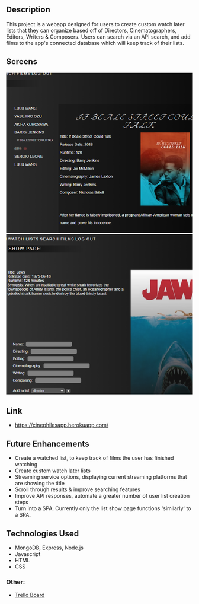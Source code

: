 ## Description
 This project is a webapp designed for users to create custom watch later lists that they can organize based off of Directors, Cinematographers, Editors, Writers & Composers.  Users can search via an API search, and add films to the app's connected database which will keep track of their lists.
 
## Screens
![showpage](public/images/screens2.png "show page") ![lists page](public/images/screens1.png "lists page")

## Link
* https://cinephilesapp.herokuapp.com/

## Future Enhancements
* Create a watched list, to keep track of films the user has finished watching
* Create custom watch later lists
* Streaming service options, displaying current streaming platforms that are showing the title
* Scroll through results & improve searching features
* Improve API responses, automate a greater number of user list creation steps
* Turn into a SPA.  Currently only the list show page functions 'similarly' to a SPA.

## Technologies Used
* MongoDB, Express, Node.js
* Javascript
* HTML
* CSS



### Other:
* [Trello Board](https://trello.com/b/XiAC1KjD/cinephile)

